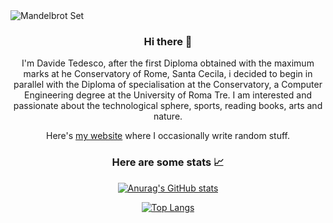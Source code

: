 <img src="https://www.google.com/url?sa=i&url=https%3A%2F%2Fcommons.wikimedia.org%2Fwiki%2FFile%3AConformal_Warping_Around_The_Cardioid_In_The_Mandelbrot_Set.gif&psig=AOvVaw2qAKwBalbZZV2S4FSX54I2&ust=1654177823176000&source=images&cd=vfe&ved=0CAwQjRxqFwoTCPizo-CyjPgCFQAAAAAdAAAAABAT" alt="Mandelbrot Set">
<div align="center">

### Hi there 👋

I'm Davide Tedesco, after the first Diploma obtained with the maximum marks at he Conservatory of Rome, Santa Cecila, i decided to begin in parallel with the Diploma of specialisation at the Conservatory, a Computer Engineering degree at the University of Roma Tre. I am interested and passionate about the technological sphere, sports, reading books, arts and nature.

Here's [my website](https://www.davidetedesco.it/) where I occasionally write random stuff.

### Here are some stats 📈

[![Anurag's GitHub stats](https://github-readme-stats.vercel.app/api?username=DavideTedesco&count_private=true&show_icons=true&theme=merko)](https://github.com/anuraghazra/github-readme-stats) 

[![Top Langs](https://github-readme-stats.vercel.app/api/top-langs/?username=DavideTedesco&count_private=true)](https://github.com/anuraghazra/github-readme-stats)

</div>

